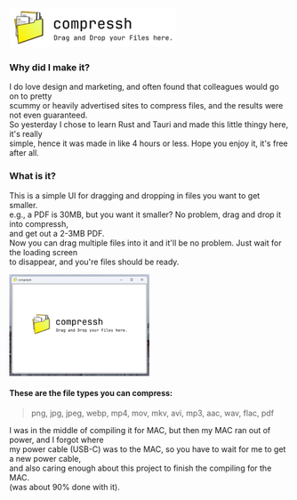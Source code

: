 <img src="https://github.com/SuneQuist/compressh/blob/main/assets/front.svg" width="300px" height="auto" />

### Why did I make it?
I do love design and marketing, and often found that colleagues would go on to pretty<br/>
scummy or heavily advertised sites to compress files, and the results were not even guaranteed.<br/>
So yesterday I chose to learn Rust and Tauri and made this little thingy here, it's really<br/>
simple, hence it was made in like 4 hours or less. Hope you enjoy it, it's free after all.

### What is it?
This is a simple UI for dragging and dropping in files you want to get smaller.<br/>
e.g., a PDF is 30MB, but you want it smaller? No problem, drag and drop it into compressh,<br/>
and get out a 2-3MB PDF.<br/>
Now you can drag multiple files into it and it'll be no problem. Just wait for the loading screen<br/>
to disappear, and you're files should be ready.<br/>

<img src="https://github.com/SuneQuist/compressh/blob/main/assets/UI.png" width="50%" height="auto" />

#### These are the file types you can compress:
>png, jpg, jpeg, webp, mp4, mov, mkv, avi, mp3, aac, wav, flac, pdf

I was in the middle of compiling it for MAC, but then my MAC ran out of power, and I forgot where<br/>
my power cable (USB-C) was to the MAC, so you have to wait for me to get a new power cable,<br/>
and also caring enough about this project to finish the compiling for the MAC. <br/>
(was about 90% done with it).
